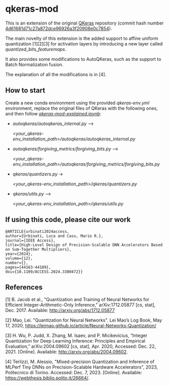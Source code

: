 # qkeras-mod
This is an extension of the original [QKeras](https://github.com/google/qkeras) repository (commit hash number [4d61681d71c27a872dce96926a3f20908e0c7854](https://github.com/google/qkeras/tree/4d61681d71c27a872dce96926a3f20908e0c7854)).

The main novelty of this extension is the added support to affine uniform quantization [1][2][3] for activation layers by introducing a new layer called _quantized_bits_featuremaps_.

It also provides some modifications to AutoQKeras, such as the support to Batch Normalization fusion.

The explanation of all the modifications is in [4]. 

## How to start
Create a new conda environment using the provided _qkeras-env.yml_ environment, replace the original files of QKeras with the following ones, and then follow [_qkeras-mod-explained.ipynb_](https://github.com/LucaUrbinati44/qkeras-mod/blob/main/qkeras-mod-explained.ipynb):
- _autoqkeras/autoqkeras_internal.py_ -->

  _<your_qkeras-env_installation_path>/autoqkeras/autoqkeras_internal.py_
- _autoqkeras/forgiving_metrics/forgiving_bits.py_ -->

  _<your_qkeras-env_installation_path>/autoqkeras/forgiving_metrics/forgiving_bits.py_ 
- _qkeras/quantizers.py_ ->

  _<your_qkeras-env_installation_path>/qkeras/quantizers.py_
- _qkeras/utils.py_ -->

  _<your_qkeras-env_installation_path>/qkeras/utils.py_

## If using this code, please cite our work
```
@ARTICLE{urbinati2024access,
author={Urbinati, Luca and Casu, Mario R.},
journal={IEEE Access}, 
title={High-Level Design of Precision-Scalable DNN Accelerators Based on Sum-Together Multipliers}, 
year={2024},
volume={12},
number={},
pages={44163-44189},
doi={10.1109/ACCESS.2024.3380472}}
```


## References
[1] B. Jacob et al., "Quantization and Training of Neural Networks for Efficient Integer-Arithmetic-Only Inference," arXiv:1712.05877 [cs, stat], Dec. 2017. Available: http://arxiv.org/abs/1712.05877

[2] Mao, Lei. "Quantization for Neural Networks". Lei Mao’s Log Book, May 17, 2020, https://leimao.github.io/article/Neural-Networks-Quantization/

[3] H. Wu, P. Judd, X. Zhang, M. Isaev, and P. Micikevicius, “Integer Quantization for Deep Learning Inference: Principles and Empirical Evaluation,” arXiv:2004.09602 [cs, stat], Apr. 2020, Accessed: Dec. 22, 2021. [Online]. Available: http://arxiv.org/abs/2004.09602.

[4] Terlizzi, M. Alessio, "Mixed-precision Quantization and Inference of MLPerf Tiny DNNs on Precision-Scalable Hardware Accelerators", 2023, Politecnico di Torino. Accessed: Dec. 7, 2023. [Online]. Available: https://webthesis.biblio.polito.it/26664/.

